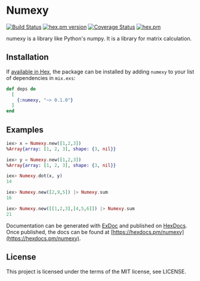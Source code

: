 # Numexy
[![Build Status](https://travis-ci.org/yujikawa/numexy.svg?branch=master)](https://travis-ci.org/yujikawa/numexy)
[![hex.pm version](https://img.shields.io/hexpm/v/numexy.svg)](https://hex.pm/packages/numexy)
[![Coverage Status](https://coveralls.io/repos/github/yujikawa/numexy/badge.svg)](https://coveralls.io/github/yujikawa/numexy)
[![hex.pm](https://img.shields.io/hexpm/l/numexy.svg)](https://github.com/yujikawa/numexy/blob/master/LICENSE)



numexy is a library like Python's numpy. It is a library for matrix calculation.

## Installation

If [available in Hex](https://hex.pm/docs/publish), the package can be installed
by adding `numexy` to your list of dependencies in `mix.exs`:

```elixir
def deps do
  [
    {:numexy, "~> 0.1.0"}
  ]
end
```

## Examples

```elixir
iex> x = Numexy.new([1,2,3])
%Array{array: [1, 2, 3], shape: {3, nil}}

iex> y = Numexy.new([1,2,3])
%Array{array: [1, 2, 3], shape: {3, nil}}

iex> Numexy.dot(x, y)
14

iex> Numexy.new([2,9,5]) |> Numexy.sum
16

iex> Numexy.new([[1,2,3],[4,5,6]]) |> Numexy.sum
21
```

Documentation can be generated with [ExDoc](https://github.com/elixir-lang/ex_doc)
and published on [HexDocs](https://hexdocs.pm). Once published, the docs can
be found at [https://hexdocs.pm/numexy](https://hexdocs.pm/numexy).

## License
This project is licensed under the terms of the MIT license, see LICENSE.